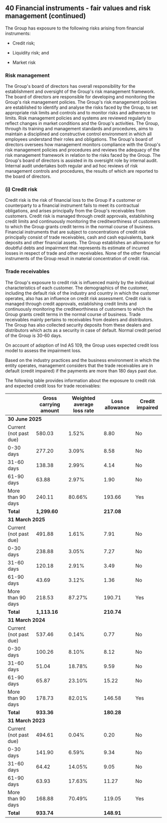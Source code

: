 ## 40 Financial instruments - fair values and risk management (continued)

The Group has exposure to the following risks arising from financial instruments:

* Credit risk;

* Liquidity risk; and

* Market risk

### Risk management

The Group's board of directors has overall responsibility for the establishment and oversight of the Group's risk management framework. The board of directors are responsible for developing and monitoring the Group's risk management policies. The Group's risk management policies are established to identify and analyse the risks faced by the Group, to set appropriate risk limits and controls and to monitor risks and adherence to limits. Risk management policies and systems are reviewed regularly to reflect changes in market conditions and the Group's activities. The Group, through its training and management standards and procedures, aims to maintain a disciplined and constructive control environment in which all employees understand their roles and obligations. The Group's board of directors oversees how management monitors compliance with the Group's risk management policies and procedures and reviews the adequacy of the risk management framework in relation to the risks faced by the Group. The Group's board of directors is assisted in its oversight role by internal audit. Internal audit undertakes both regular and ad hoc reviews of risk management controls and procedures, the results of which are reported to the board of directors.

### (i) Credit risk

Credit risk is the risk of financial loss to the Group if a customer or counterparty to a financial instrument fails to meet its contractual obligations, and arises principally from the Group's receivables from customers. Credit risk is managed through credit approvals, establishing credit limits and continuously monitoring the creditworthiness of customers to which the Group grants credit terms in the normal course of business. Financial instruments that are subject to concentrations of credit risk principally consist of trade receivables, cash and cash equivalents, bank deposits and other financial assets. The Group establishes an allowance for doubtful debts and impairment that represents its estimate of incurred losses in respect of trade and other receivables. None of the other financial instruments of the Group result in material concentration of credit risk.

### Trade receivables

The Group's exposure to credit risk is influenced mainly by the individual characteristics of each customer. The demographics of the customer, including the default risk of the industry and country in which the customer operates, also has an influence on credit risk assessment. Credit risk is managed through credit approvals, establishing credit limits and continuously monitoring the creditworthiness of customers to which the Group grants credit terms in the normal course of business. Trade receivables mainly pertains to receivables from dealers and distributors. The Group has also collected security deposits from these dealers and distributors which acts as a security in case of default. Normal credit period of the Group is 30-60 days.

On account of adoption of Ind AS 109, the Group uses expected credit loss model to assess the impairment loss.

Based on the industry practices and the business environment in which the entity operates, management considers that the trade receivables are in default (credit impaired) if the payments are more than 180 days past due.

The following table provides information about the exposure to credit risk and expected credit loss for trade receivables:

<table><thead><tr><th></th><th>Gross carrying amount</th><th>Weighted average loss rate</th><th>Loss allowance</th><th>Credit impaired</th></tr></thead><tbody><tr><td colspan="5"><strong>30 June 2025</strong></td></tr><tr><td>Current (not past due)</td><td>580.03</td><td>1.52%</td><td>8.80</td><td>No</td></tr><tr><td>0-30 days</td><td>277.20</td><td>3.09%</td><td>8.58</td><td>No</td></tr><tr><td>31-60 days</td><td>138.38</td><td>2.99%</td><td>4.14</td><td>No</td></tr><tr><td>61-90 days</td><td>63.88</td><td>2.97%</td><td>1.90</td><td>No</td></tr><tr><td>More than 90 days</td><td>240.11</td><td>80.66%</td><td>193.66</td><td>Yes</td></tr><tr><td><strong>Total</strong></td><td><strong>1,299.60</strong></td><td></td><td><strong>217.08</strong></td><td></td></tr><tr><td colspan="5"><strong>31 March 2025</strong></td></tr><tr><td>Current (not past due)</td><td>491.88</td><td>1.61%</td><td>7.91</td><td>No</td></tr><tr><td>0-30 days</td><td>238.88</td><td>3.05%</td><td>7.27</td><td>No</td></tr><tr><td>31-60 days</td><td>120.18</td><td>2.91%</td><td>3.49</td><td>No</td></tr><tr><td>61-90 days</td><td>43.69</td><td>3.12%</td><td>1.36</td><td>No</td></tr><tr><td>More than 90 days</td><td>218.53</td><td>87.27%</td><td>190.71</td><td>Yes</td></tr><tr><td><strong>Total</strong></td><td><strong>1,113.16</strong></td><td></td><td><strong>210.74</strong></td><td></td></tr><tr><td colspan="5"><strong>31 March 2024</strong></td></tr><tr><td>Current (not past due)</td><td>537.46</td><td>0.14%</td><td>0.77</td><td>No</td></tr><tr><td>0-30 days</td><td>100.26</td><td>8.10%</td><td>8.12</td><td>No</td></tr><tr><td>31-60 days</td><td>51.04</td><td>18.78%</td><td>9.59</td><td>No</td></tr><tr><td>61-90 days</td><td>65.87</td><td>23.10%</td><td>15.22</td><td>No</td></tr><tr><td>More than 90 days</td><td>178.73</td><td>82.01%</td><td>146.58</td><td>Yes</td></tr><tr><td><strong>Total</strong></td><td><strong>933.36</strong></td><td></td><td><strong>180.28</strong></td><td></td></tr><tr><td colspan="5"><strong>31 March 2023</strong></td></tr><tr><td>Current (not past due)</td><td>494.61</td><td>0.04%</td><td>0.20</td><td>No</td></tr><tr><td>0-30 days</td><td>141.90</td><td>6.59%</td><td>9.34</td><td>No</td></tr><tr><td>31-60 days</td><td>64.42</td><td>14.05%</td><td>9.05</td><td>No</td></tr><tr><td>61-90 days</td><td>63.93</td><td>17.63%</td><td>11.27</td><td>No</td></tr><tr><td>More than 90 days</td><td>168.88</td><td>70.49%</td><td>119.05</td><td>Yes</td></tr><tr><td><strong>Total</strong></td><td><strong>933.74</strong></td><td></td><td><strong>148.91</strong></td><td></td></tr></tbody></table>